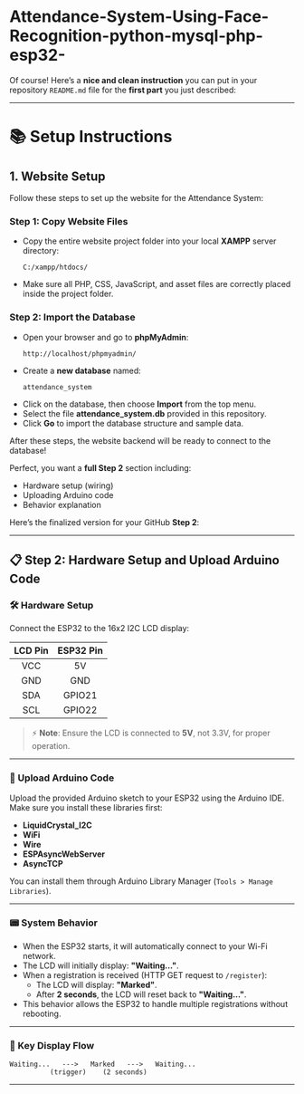 # Attendance-System-Using-Face-Recognition-python-mysql-php-esp32-

Of course! Here’s a **nice and clean instruction** you can put in your repository `README.md` file for the **first part** you just described:

---

# 📚 Setup Instructions

## 1. Website Setup

Follow these steps to set up the website for the Attendance System:

### Step 1: Copy Website Files
- Copy the entire website project folder into your local **XAMPP** server directory:
  ```
  C:/xampp/htdocs/
  ```
- Make sure all PHP, CSS, JavaScript, and asset files are correctly placed inside the project folder.

### Step 2: Import the Database
- Open your browser and go to **phpMyAdmin**:
  ```
  http://localhost/phpmyadmin/
  ```
- Create a **new database** named:
  ```
  attendance_system
  ```
- Click on the database, then choose **Import** from the top menu.
- Select the file **attendance_system.db** provided in this repository.
- Click **Go** to import the database structure and sample data.

After these steps, the website backend will be ready to connect to the database!

Perfect, you want a **full Step 2** section including:  
- Hardware setup (wiring)  
- Uploading Arduino code  
- Behavior explanation

Here’s the finalized version for your GitHub **Step 2**:

---

## 📋 Step 2: Hardware Setup and Upload Arduino Code

### 🛠 Hardware Setup

Connect the ESP32 to the 16x2 I2C LCD display:

| LCD Pin | ESP32 Pin |
|:-------:|:---------:|
| VCC     | 5V        |
| GND     | GND       |
| SDA     | GPIO21    |
| SCL     | GPIO22    |

> ⚡ **Note**: Ensure the LCD is connected to **5V**, not 3.3V, for proper operation.

---

### 🚀 Upload Arduino Code

Upload the provided Arduino sketch to your ESP32 using the Arduino IDE.  
Make sure you install these libraries first:

- **LiquidCrystal_I2C**
- **WiFi**
- **Wire**
- **ESPAsyncWebServer**
- **AsyncTCP**

You can install them through Arduino Library Manager (`Tools > Manage Libraries`).

---

### 📟 System Behavior

- When the ESP32 starts, it will automatically connect to your Wi-Fi network.
- The LCD will initially display: **"Waiting..."**.
- When a registration is received (HTTP GET request to `/register`):
  - The LCD will display: **"Marked"**.
  - After **2 seconds**, the LCD will reset back to **"Waiting..."**.
- This behavior allows the ESP32 to handle multiple registrations without rebooting.

---

### 🔄 Key Display Flow

```
Waiting...   --->   Marked   --->   Waiting...
          (trigger)    (2 seconds)
```

---

